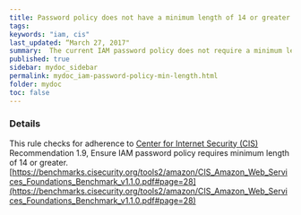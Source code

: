 ```yaml
---
title: Password policy does not have a minimum length of 14 or greater
tags:
keywords: "iam, cis"
last_updated: “March 27, 2017"
summary:  The current IAM password policy does not require a minimum length of 14 or greater
published: true
sidebar: mydoc_sidebar
permalink: mydoc_iam-password-policy-min-length.html
folder: mydoc
toc: false
---
```


### Details  
This rule checks for adherence to [Center for Internet Security (CIS)](https://www.cisecurity.org/) Recommendation 1.9, Ensure IAM password policy requires minimum length of 14 or greater. [https://benchmarks.cisecurity.org/tools2/amazon/CIS_Amazon_Web_Services_Foundations_Benchmark_v1.1.0.pdf#page=28](https://benchmarks.cisecurity.org/tools2/amazon/CIS_Amazon_Web_Services_Foundations_Benchmark_v1.1.0.pdf#page=28) 
